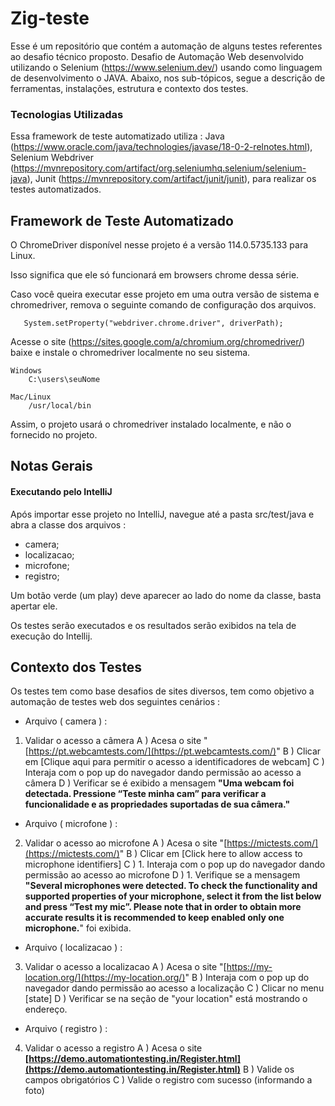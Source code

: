 # Zig-teste
Esse é um repositório que contém a automação de alguns testes referentes ao desafio técnico proposto. Desafio de Automação Web desenvolvido utilizando o Selenium (https://www.selenium.dev/) usando como linguagem de desenvolvimento o JAVA. Abaixo, nos sub-tópicos, segue a descrição de ferramentas, instalações, estrutura e contexto dos testes.

### Tecnologias Utilizadas
Essa framework de teste automatizado utiliza :
Java (https://www.oracle.com/java/technologies/javase/18-0-2-relnotes.html),
Selenium Webdriver  (https://mvnrepository.com/artifact/org.seleniumhq.selenium/selenium-java),
Junit  (https://mvnrepository.com/artifact/junit/junit), para realizar os testes automatizados.

## Framework de Teste Automatizado
O ChromeDriver disponível nesse projeto é a versão 114.0.5735.133 para Linux.

Isso significa que ele só funcionará em browsers chrome dessa série.

Caso você queira executar esse projeto em uma outra versão de sistema e chromedriver, remova o seguinte comando de configuração dos arquivos.

       System.setProperty("webdriver.chrome.driver", driverPath);

Acesse o site  (https://sites.google.com/a/chromium.org/chromedriver/) baixe e instale o chromedriver localmente no seu sistema.


    Windows
    	C:\users\seuNome
    
    Mac/Linux
    	/usr/local/bin

Assim, o projeto usará o chromedriver instalado localmente, e não o fornecido no projeto.

## Notas Gerais

#### Executando pelo IntelliJ

Após importar esse projeto no IntelliJ, navegue até a pasta src/test/java e abra a classe dos arquivos :
- camera;
- localizacao;
- microfone;
- registro;

Um botão verde (um play) deve aparecer ao lado do nome da classe, basta apertar ele.

Os testes serão executados e os resultados serão exibidos na tela de execução do Intellij.

## Contexto dos Testes

Os testes tem como base desafios de sites diversos, tem como objetivo a automação de testes web dos seguintes cenários :
- Arquivo ( camera ) :
1.  Validar o acesso a câmera
    A )  Acesa o site "[https://pt.webcamtests.com/](https://pt.webcamtests.com/)"
    B ) Clicar em [Clique aqui para permitir o acesso a identificadores de webcam]
    C ) Interaja com o pop up do navegador dando permissão ao acesso a câmera
    D ) Verificar se é exibido a mensagem  **"Uma webcam foi detectada. Pressione “Teste minha cam” para verificar a funcionalidade e as propriedades suportadas de sua câmera."**

- Arquivo ( microfone ) :
2.  Validar o acesso ao microfone
    A )  Acesa o site "[https://mictests.com/](https://mictests.com/)"
    B ) Clicar em [Click here to allow access to microphone identifiers]
    C ) 1.  Interaja com o pop up do navegador dando permissão ao acesso ao microfone
    D ) 1.  Verifique se a mensagem  **"Several microphones were detected. To check the functionality and supported properties of your microphone, select it from the list below and press “Test my mic”. Please note that in order to obtain more accurate results it is recommended to keep enabled only one microphone.**" foi exibida.

- Arquivo ( localizacao ) :
3.  Validar o acesso a localizacao
    A )  Acesa o site "[https://my-location.org/](https://my-location.org/)"
    B ) Interaja com o pop up do navegador dando permissão ao acesso a localização
    C ) Clicar no menu [state]
    D ) Verificar se na seção de "your location" está mostrando o endereço.

- Arquivo ( registro ) :
4.  Validar o acesso a registro
    A )  Acesa o site **[https://demo.automationtesting.in/Register.html](https://demo.automationtesting.in/Register.html)**
    B ) Valide os campos obrigatórios
    C ) Valide o registro com sucesso (informando a foto)







